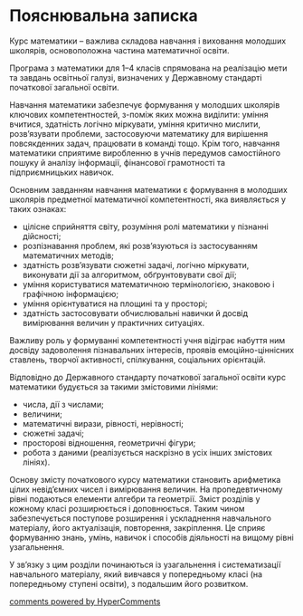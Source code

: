 <div id="hypercomments_widget" class="js-hypercomments-widget invisible"></div>

Пояснювальна записка
=============================================
Курс математики – важлива складова навчання і виховання молодших школярів, основоположна частина математичної освіти. 

Програма з математики для 1–4 класів спрямована на реалізацію мети та завдань освітньої галузі, визначених у Державному стандарті початкової загальної освіти. 

Навчання математики забезпечує формування у молодших школярів ключових компетентностей, з-поміж яких можна виділити: уміння вчитися, здатність логічно міркувати, уміння критично мислити, розв’язувати проблеми, застосовуючи математику для вирішення повсякденних задач, працювати в команді тощо. Крім того, навчання математики сприятиме виробленню в учнів передумов самостійного пошуку й аналізу інформації,  фінансової грамотності та підприємницьких навичок.

Основним завданням навчання математики є формування в молодших школярів предметної математичної компетентності, яка виявляється у таких ознаках: 
* цілісне сприйняття світу, розуміння ролі математики у пізнанні дійсності; 
* розпізнавання проблем, які розв’язуються із застосуванням математичних методів; 
* здатність розв’язувати сюжетні задачі, логічно міркувати, виконувати дії за алгоритмом, обґрунтовувати свої дії; 
* уміння користуватися математичною термінологією, знаковою і графічною інформацією; 
* уміння орієнтуватися на площині та у просторі; 
* здатність застосовувати обчислювальні навички й досвід вимірювання величин у практичних ситуаціях. 

Важливу роль у формуванні компетентності учня відіграє набуття ним досвіду задоволення пізнавальних інтересів, проявів емоційно-ціннісних ставлень, творчої активності, спілкування, соціальних орієнтацій.

Відповідно до Державного стандарту початкової загальної освіти курс математики будується за такими змістовими лініями: 
* числа, дії з числами; 
* величини; 
* математичні вирази, рівності, нерівності; 
* сюжетні задачі; 
* просторові відношення, геометричні фігури; 
* робота з даними (реалізується наскрізно в усіх інших змістових лініях). 

Основу змісту початкового курсу математики становить арифметика цілих невід’ємних чисел і вимірювання величин. На пропедевтичному рівні подаються елементи алгебри та геометрії.  Зміст розділів у кожному класі розширюється і доповнюється. Таким чином забезпечується поступове розширення і ускладнення навчального матеріалу, його актуалізація, повторення, закріплення. Це сприяє формуванню знань, умінь, навичок і способів діяльності на вищому рівні узагальнення. 

У зв’язку з цим розділи починаються із узагальнення і систематизації навчального матеріалу, який вивчався у попередньому класі (на попередньому ступені освіти), з подальшим його розвитком.

<div class="js-hypercomments-container">
    <a href="http://hypercomments.com" class="hc-link" title="comments widget">comments powered by HyperComments</a>
</div>